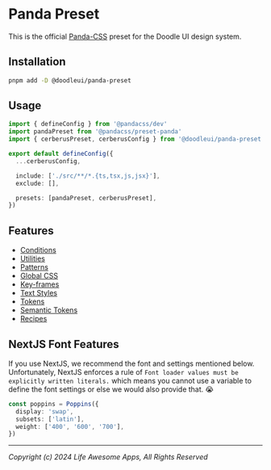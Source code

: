 # Panda Preset

This is the official [Panda-CSS](https://panda-css.com/) preset for the Doodle UI design system.

## Installation

```bash
pnpm add -D @doodleui/panda-preset
```

## Usage

```typescript
import { defineConfig } from '@pandacss/dev'
import pandaPreset from '@pandacss/preset-panda'
import { cerberusPreset, cerberusConfig } from '@doodleui/panda-preset'

export default defineConfig({
  ...cerberusConfig,

  include: ['./src/**/*.{ts,tsx,js,jsx}'],
  exclude: [],

  presets: [pandaPreset, cerberusPreset],
})
```

## Features

- [Conditions](https://github.com/omnifed/cerberus/blob/main/packages/panda-preset/src/conditions.ts)
- [Utilities](https://github.com/omnifed/cerberus/blob/main/packages/panda-preset/src/utilities.ts)
- [Patterns](https://github.com/omnifed/cerberus/blob/main/packages/panda-preset/src/patterns.ts)
- [Global CSS](https://github.com/omnifed/cerberus/blob/main/packages/panda-preset/src/globalCss.ts)
- [Key-frames](https://github.com/omnifed/cerberus/blob/main/packages/panda-preset/src/theme/keyframes.ts)
- [Text Styles](https://github.com/omnifed/cerberus/blob/main/packages/panda-preset/src/theme/textStyles.ts)
- [Tokens](https://github.com/omnifed/cerberus/blob/main/packages/panda-preset/src/theme/tokens.ts)
- [Semantic Tokens](https://github.com/omnifed/cerberus/blob/main/packages/panda-preset/src/theme/semantic-tokens/index.ts)
- [Recipes](https://github.com/omnifed/cerberus/blob/main/packages/panda-preset/src/recipes/index.ts)

## NextJS Font Features

If you use NextJS, we recommend the font and settings mentioned below. Unfortunately, NextJS enforces a rule of `Font loader values must be explicitly written literals.` which means you cannot use a variable to define the font settings or else we would also provide that. :sob:

```typescript
const poppins = Poppins({
  display: 'swap',
  subsets: ['latin'],
  weight: ['400', '600', '700'],
})
```

---

_Copyright (c) 2024 Life Awesome Apps, All Rights Reserved_
